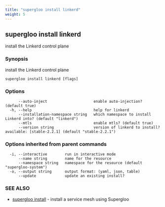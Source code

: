 ```yaml
---
title: "supergloo install linkerd"
weight: 5
---
```

## supergloo install linkerd

install the Linkerd control plane

### Synopsis

install the Linkerd control plane

```
supergloo install linkerd [flags]
```

### Options

```
      --auto-inject                     enable auto-injection? (default true)
  -h, --help                            help for linkerd
      --installation-namespace string   which namespace to install Linkerd into? (default "linkerd")
      --mtls                            enable mtls? (default true)
      --version string                  version of linkerd to install? available: [stable-2.2.1] (default "stable-2.2.1")
```

### Options inherited from parent commands

```
  -i, --interactive        run in interactive mode
      --name string        name for the resource
      --namespace string   namespace for the resource (default "supergloo-system")
  -o, --output string      output format: (yaml, json, table)
      --update             update an existing install?
```

### SEE ALSO

* [supergloo install](../supergloo_install)	 - install a service mesh using Supergloo

